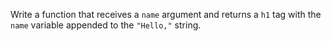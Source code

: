 Write a function that receives a `name` argument and returns a `h1` tag with the `name` variable appended to the `"Hello,"` string.